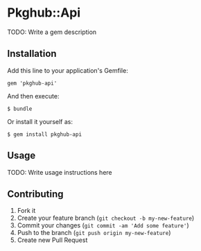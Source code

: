 # Pkghub::Api

TODO: Write a gem description

## Installation

Add this line to your application's Gemfile:

    gem 'pkghub-api'

And then execute:

    $ bundle

Or install it yourself as:

    $ gem install pkghub-api

## Usage

TODO: Write usage instructions here

## Contributing

1. Fork it
2. Create your feature branch (`git checkout -b my-new-feature`)
3. Commit your changes (`git commit -am 'Add some feature'`)
4. Push to the branch (`git push origin my-new-feature`)
5. Create new Pull Request
